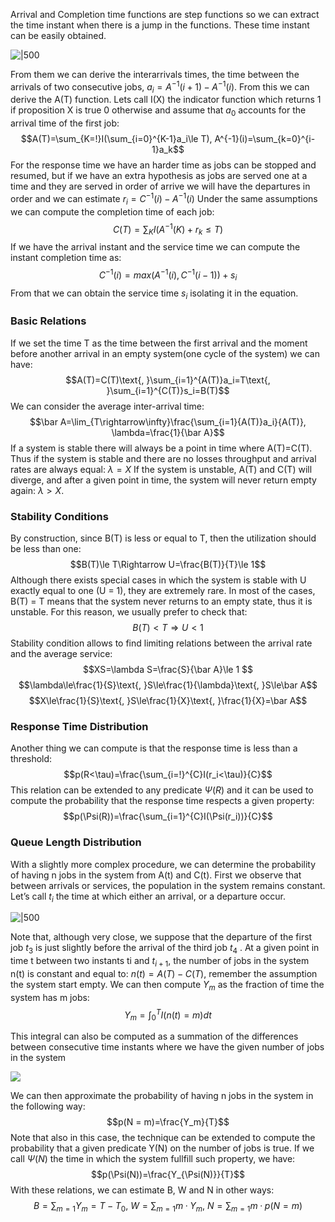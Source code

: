 Arrival and Completion time functions are step functions so we can extract the time instant when there is a jump in the functions. These time instant can be easily obtained. 

![|500](https://i.imgur.com/EInaAze.png)

From them we can derive the interarrivals times, the time between the arrivals of two consecutive jobs, $a_i=A^{-1}(i+1)-A^{-1}(i)$. 
From this we can derive the A(T) function. Lets call I(X) the indicator function which returns 1 if proposition X is true 0 otherwise and assume that $a_0$ accounts for the arrival time of the first job:
$$A(T)=\sum_{K=!}I(\sum_{i=0}^{K-1}a_i\le T), A^{-1}(i)=\sum_{k=0}^{i-1}a_k$$
For the response time we have an harder time as jobs can be stopped and resumed, but if we have an extra hypothesis as jobs are served one at a time and they are served in order of arrive we will have the departures in order and we can estimate $r_i=C^{-1}(i)-A^{-1}(i)$ 
Under the same assumptions we can compute the completion time of each job: 
$$C(T)=\sum_KI(A^{-1}(K)+r_k\le T)$$
If we have the arrival instant and the service time we can compute the instant completion time as:
$$C^{-1}(i)=max(A^{-1}(i),C^{-1}(i-1))+s_i$$
From that we can obtain the service time $s_i$ isolating it in the equation.
### Basic Relations
If we set the time T as the time between the first arrival and the moment before another arrival in an empty system(one cycle of the system) we can have:
$$A(T)=C(T)\text{, }\sum_{i=1}^{A(T)}a_i=T\text{, }\sum_{i=1}^{C(T)}s_i=B(T)$$
We can consider the average inter-arrival time:
$$\bar A=\lim_{T\rightarrow\infty}\frac{\sum_{i=1}{A(T)}a_i}{A(T)}, \lambda=\frac{1}{\bar A}$$
If a system is stable there will always be a point in time where A(T)=C(T). Thus if the system is stable and there are no losses throughput and arrival rates are always equal: $\lambda=X$
If the system is unstable, A(T) and C(T) will diverge, and after a given point in time, the system will never return empty again: $\lambda>X$.
### Stability Conditions
By construction, since B(T) is less or equal to T, then the utilization should be less than one:
$$B(T)\le T\Rightarrow U=\frac{B(T)}{T}\le 1$$
Although there exists special cases in which the system is stable with U exactly equal to one (U = 1), they are extremely rare. In most of the cases, B(T) = T means that the system never returns
to an empty state, thus it is unstable. For this reason, we usually prefer to check that:
$$B(T)<T\Rightarrow U<1$$
Stability condition allows to find limiting relations between the arrival rate and the average service:
$$XS=\lambda S=\frac{S}{\bar A}\le 1
$$
$$\lambda\le\frac{1}{S}\text{, }S\le\frac{1}{\lambda}\text{, }S\le\bar A$$
$$X\le\frac{1}{S}\text{, }S\le\frac{1}{X}\text{, }\frac{1}{X}=\bar A$$
### Response Time Distribution
Another thing we can compute is that the response time is less than a threshold:
$$p(R<\tau)=\frac{\sum_{i=!}^{C}I(r_i<\tau)}{C}$$
This relation can be extended to any predicate $\Psi(R)$ and it can be used to compute the probability that the response time respects a given property: 
$$p(\Psi(R))=\frac{\sum_{i=1}^{C}I(\Psi(r_i))}{C}$$
### Queue Length Distribution
With a slightly more complex procedure, we can determine the probability of having n jobs in the system from A(t) and C(t). First we observe that between arrivals or services, the population in the system remains constant. Let’s call $t_i$ the time at which either an arrival, or a departure occur.

![|500](https://i.imgur.com/Vgdy8tQ.png)

Note that, although very close, we suppose that the departure of the first job $t_3$ is just slightly before the arrival of the third job $t_4$ . At a given point in time t between two instants ti and $t_{i+1}$, the number of jobs in the system n(t) is constant and equal to: $n(t)=A(T) - C(T)$, remember the assumption the system start empty. We can then compute $Y_m$ as the fraction of time the system has m jobs:
$$Y_m=\int_0^T I(n(t)=m)dt$$

This integral can also be computed as a summation of the differences between consecutive time instants where we have the given number of jobs in the system

![](https://i.imgur.com/ATCl8pf.png)

We can then approximate the probability of having n jobs in the system in the following way:
$$p(N = m)=\frac{Y_m}{T}$$
Note that also in this case, the technique can be extended to compute the probability that a given predicate Y(N) on the number of jobs is true. If we call $\Psi(N)$ the time in which the system fullfill such property, we have:
$$p(\Psi(N))=\frac{Y_{\Psi(N)}}{T}$$
With these relations, we can estimate B, W and N in other ways:
$$B=\sum_{m=1}Y_m=T-T_0\text{, }W=\sum_{m=1}m\cdotp Y_m\text{, }N=\sum_{m=1}m\cdotp p(N=m)$$